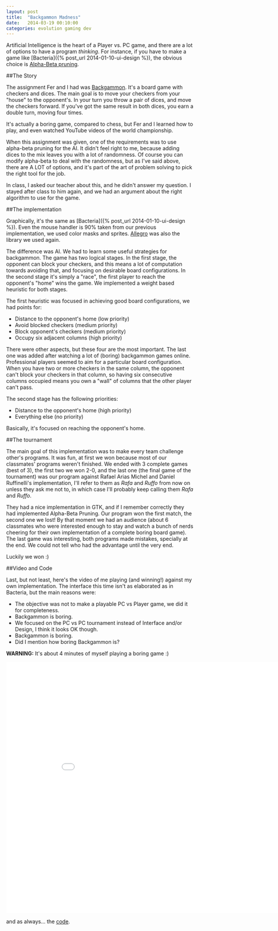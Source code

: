 ```yaml
---
layout: post
title:  "Backgammon Madness"
date:   2014-03-19 00:10:00
categories: evolution gaming dev
---
```


Artificial Intelligence is the heart of a Player vs. PC game, and there are a lot of options to have a program *thinking*. For instance,
if you have to make a game like [Bacteria]({% post_url 2014-01-10-ui-design %}), the obvious choice is
[Alpha-Beta pruning](http://en.wikipedia.org/wiki/Alpha%E2%80%93beta_pruning).

##The Story

The assignment Fer and I had was [Backgammon](http://en.wikipedia.org/wiki/Backgammon). It's a board game with checkers and dices. The
main goal is to move your checkers from your "house" to the opponent's. In your turn you throw a pair of dices, and move the checkers forward.
If you've got the same result in both dices, you earn a double turn, moving four times.

It's actually a boring game, compared to chess, but Fer and I learned how to play, and even watched YouTube videos of the world championship.

When this assignment was given, one of the requirements was to use alpha-beta pruning for the AI. It didn't feel right to me, because adding
dices to the mix leaves you with a lot of randomness. Of course you can modify alpha-beta to deal with the randomness, but as I've said above,
there are A LOT of options, and it's part of the art of problem solving to pick the right tool for the job.

In class, I asked our teacher about this, and he didn't answer my question. I stayed after class to him again, and we had an argument about the
right algorithm to use for the game.

##The implementation

Graphically, it's the same as [Bacteria]({% post_url 2014-01-10-ui-design %}). Even the mouse handler is 90% taken from our previous
implementation, we used color masks and sprites. [Allegro](http://alleg.sourceforge.net/) was also the library we used again.

The difference was AI. We had to learn some useful strategies for backgammon. The game has two logical stages. In the first stage, the opponent
can block your checkers, and this means a lot of computation towards avoiding that, and focusing on desirable board configurations. In the
second stage it's simply a "race", the first player to reach the opponent's "home" wins the game. We implemented a weight based heuristic for
both stages.

The first heuristic was focused in achieving good board configurations, we had points for:

* Distance to the opponent's home (low priority)
* Avoid blocked checkers (medium priority)
* Block opponent's checkers (medium priority)
* Occupy six adjacent columns (high priority)

There were other aspects, but these four are the most important. The last one was added after watching a lot of (boring) backgammon games online.
Professional players seemed to aim for a particular board configuration. When you have two or more checkers in the same column, the opponent can't
block your checkers in that column, so having six consecutive columns occupied means you own a "wall" of columns that the other player can't
pass.

The second stage has the following priorities:

* Distance to the opponent's home (high priority)
* Everything else (no priority)

Basically, it's focused on reaching the opponent's home.

##The tournament

The main goal of this implementation was to make every team challenge other's programs. It was fun, at first we won because most of our classmates'
programs weren't finished. We ended with 3 complete games (best of 3), the first two we won 2-0, and the last one (the final game of the tournament)
was our program against Rafael Arias Michel and Daniel Ruffinelli's implementation, I'll refer to them as *Rafa* and *Ruffo* from now on unless they
ask me not to, in which case I'll probably keep calling them *Rafa* and *Ruffo*.

They had a nice implementation in GTK, and if I remember correctly they had implemented Alpha-Beta Pruning. Our program won the first match, the second
one we lost! By that moment we had an audience (about 6 classmates who were interested enough to stay and watch a bunch of nerds cheering for their
own implementation of a complete boring board game). The last game was interesting, both programs made mistakes, specially at the end. We could not tell
who had the advantage until the very end.

Luckily we won :)

##Video and Code

Last, but not least, here's the video of me playing (and winning!) against my own implementation. The interface this time isn't as elaborated as in
Bacteria, but the main reasons were:

* The objective was not to make a playable PC vs Player game, we did it for completeness.
* Backgammon is boring.
* We focused on the PC vs PC tournament instead of Interface and/or Design, I think it looks OK though.
* Backgammon is boring.
* Did I mention how boring Backgammon is?

**WARNING:** It's about 4 minutes of myself playing a boring game :)

<iframe width="900" height="675" src="//www.youtube.com/embed/dKyYiN4sj7s?rel=0" frameborder="0" allowfullscreen></iframe>

and as always... the [code](https://github.com/torresmateo/Backgammon).

